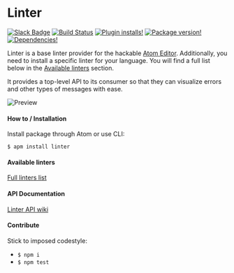 Linter
======

[![Slack Badge](https://img.shields.io/badge/chat-atom.io%20slack-blue.svg?style=flat-square)](http://atom-slack.herokuapp.com/)
[![Build Status](https://img.shields.io/circleci/project/steelbrain/linter.svg?style=flat-square)](https://travis-ci.org/steelbrain/linter)
[![Plugin installs!](https://img.shields.io/apm/dm/linter.svg?style=flat-square)](https://atom.io/packages/linter)
[![Package version!](https://img.shields.io/apm/v/linter.svg?style=flat-square)](https://atom.io/packages/linter)
[![Dependencies!](https://img.shields.io/david/steelbrain/Linter.svg?style=flat-square)](https://david-dm.org/steelbrain/linter)

Linter is a base linter provider for the hackable [Atom Editor](http://atom.io). Additionally, you need to install a specific linter for your language. You will find a full list below in the [Available linters](#available-linters) section.

It provides a top-level API to its consumer so that they can visualize errors and other types of messages with ease.


![Preview](http://g.recordit.co/13RfmirPz2.gif)

#### How to / Installation

Install package through Atom or use CLI:

```
$ apm install linter
```

#### Available linters

[Full linters list](http://atomlinter.github.io/)

#### API Documentation

[Linter API wiki](https://github.com/steelbrain/linter/wiki/Linter-API)

#### Contribute

Stick to imposed codestyle:

* `$ npm i`
* `$ npm test`
